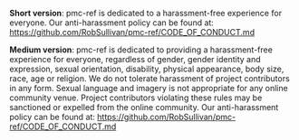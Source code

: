 **Short version**: pmc-ref is dedicated to a harassment-free experience for everyone. Our anti-harassment policy can be found at: https://github.com/RobSullivan/pmc-ref/CODE_OF_CONDUCT.md

**Medium version**: pmc-ref is dedicated to providing a harassment-free experience for everyone, regardless of gender, gender identity and expression, sexual orientation, disability, physical appearance, body size, race, age or religion. We do not tolerate harassment of project contributors in any form. Sexual language and imagery is not appropriate for any online community venue. Project contributors violating these rules may be sanctioned or expelled from the online community. Our anti-harassment policy can be found at: https://github.com/RobSullivan/pmc-ref/CODE_OF_CONDUCT.md
